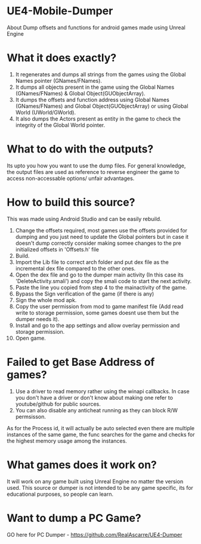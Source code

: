 # UE4-Mobile-Dumper
About Dump offsets and functions for android games made using Unreal Engine

# What it does exactly?
1. It regenerates and dumps all strings from the games using the Global Names pointer (GNames/FNames).
2. It dumps all objects present in the game using the Global Names (GNames/FNames) & Global Object(GUObjectArray).
3. It dumps the offsets and function address using Global Names (GNames/FNames) and Global Object(GUObjectArray) or using Global World (UWorld/GWorld).
4. It also dumps the Actors present as entity in the game to check the integrity of the Global World pointer.

# What to do with the outputs?
Its upto you how you want to use the dump files. For general knowledge, the output files are used as reference to reverse engineer the game to access non-accessable options/ unfair advantages.

# How to build this source?
This was made using Android Studio and can be easily rebuild. 
1. Change the offsets required, most games use the offsets provided for dumping and you just need to update the Global pointers but in case it doesn't dump correctly consider making somee changes to the pre initialized offsets in 'Offsets.h' file
2. Build.
3. Import the Lib file to correct arch folder and put dex file as the incremental dex file compared to the other ones.
4. Open the dex file and go to the dumper main activity (In this case its 'DeleteActivity.smali') and copy the smali code to start the next activity.
5. Paste the line you copied from step 4 to the mainactivity of the game.
6. Bypass the Sign verification of the game (if there is any)
7. Sign the whole mod apk.
8. Copy the user permission from mod to game manifest file (Add read write to storage permission, some games doesnt use them but the dumper needs it).
9. Install and go to the app settings and allow overlay permission and storage permission. 
10. Open game.

# Failed to get Base Address of games?
1. Use a driver to read memory rather using the winapi callbacks. In case you don't have a driver or don't know about making one refer to youtube/github for public sources.
2. You can also disable any anticheat running as they can block R/W permsisson.

As for the Process id, it will actually be auto selected even there are multiple instances of the same game, the func searches for the game and checks for the highest memory usage among the instances.

# What games does it work on?
It will work on any game built using Unreal Engine no matter the version used. 
This source or dumper is not intended to be any game specific, its for educational purposes, so people can learn.

# Want to dump a PC Game?
GO here for PC Dumper - https://github.com/RealAscarre/UE4-Dumper
